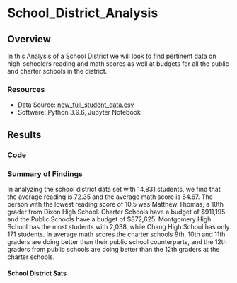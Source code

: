 # School_District_Analysis

## Overview 
In this Analysis of a School District we will look to find pertinent data on high-schoolers reading and math scores as well at budgets for all the public and charter schools in the district. 

### Resources
- Data Source: [new_full_student_data.csv](Resources/new_full_student_data.csv)
- Software: Python 3.9.6, Jupyter Notebook

## Results

### Code


### Summary of Findings 

In analyzing the school district data set with 14,831 students, we find that the average reading is 72.35 and the average math score is 64.67. The person with the lowest reading score of 10.5 was Matthew Thomas, a 10th grader from Dixon High School. Charter Schools have a budget of $911,195 and the Public Schools have a budget of $872,625. Montgomery High School has the most students with 2,038, while Chang High School has only 171 students. In average math scores the charter schools 9th, 10th and 11th graders are doing better than their public school counterparts, and the 12th graders from public schools are doing better than the 12th graders at the charter schools.

#### School District Sats
